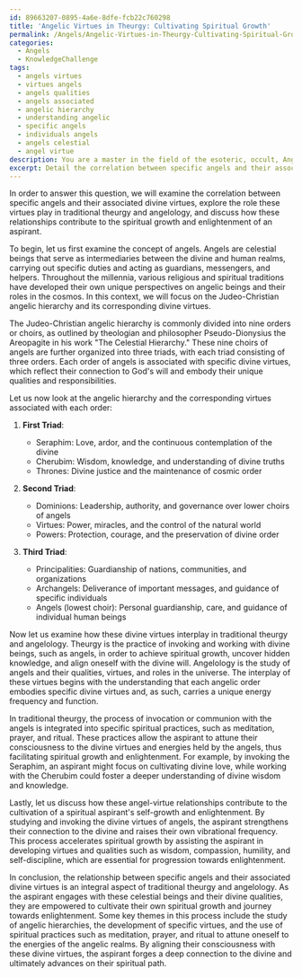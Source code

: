 ```yaml
---
id: 89663207-0895-4a6e-8dfe-fcb22c760298
title: 'Angelic Virtues in Theurgy: Cultivating Spiritual Growth'
permalink: /Angels/Angelic-Virtues-in-Theurgy-Cultivating-Spiritual-Growth/
categories:
  - Angels
  - KnowledgeChallenge
tags:
  - angels virtues
  - virtues angels
  - angels qualities
  - angels associated
  - angelic hierarchy
  - understanding angelic
  - specific angels
  - individuals angels
  - angels celestial
  - angel virtue
description: You are a master in the field of the esoteric, occult, Angels and Education. You are a writer of tests, challenges, textbooks and deep knowledge on Angels for initiates and students to gain deep insights and understanding from. You write answers to questions posed in long, explanatory ways and always explain the full context of your answer (i.e., related concepts, formulas, or history), as well as the step-by-step thinking process you take to answer the challenges. Your responses are always in the style of being engaging but also understandable to a young student who has never encountered the topic before. Summarize the key themes, ideas, and conclusions at the end.
excerpt: Detail the correlation between specific angels and their associated divine virtues, while examining the interplay of these virtues in the context of traditional theurgy and angelology. How do these relationships contribute to the cultivation of a spiritual aspirant's self-growth and enlightenment?
---
```

In order to answer this question, we will examine the correlation between specific angels and their associated divine virtues, explore the role these virtues play in traditional theurgy and angelology, and discuss how these relationships contribute to the spiritual growth and enlightenment of an aspirant. 

To begin, let us first examine the concept of angels. Angels are celestial beings that serve as intermediaries between the divine and human realms, carrying out specific duties and acting as guardians, messengers, and helpers. Throughout the millennia, various religious and spiritual traditions have developed their own unique perspectives on angelic beings and their roles in the cosmos. In this context, we will focus on the Judeo-Christian angelic hierarchy and its corresponding divine virtues.

The Judeo-Christian angelic hierarchy is commonly divided into nine orders or choirs, as outlined by theologian and philosopher Pseudo-Dionysius the Areopagite in his work "The Celestial Hierarchy." These nine choirs of angels are further organized into three triads, with each triad consisting of three orders. Each order of angels is associated with specific divine virtues, which reflect their connection to God's will and embody their unique qualities and responsibilities.

Let us now look at the angelic hierarchy and the corresponding virtues associated with each order:

1. **First Triad**:
   - Seraphim: Love, ardor, and the continuous contemplation of the divine
   - Cherubim: Wisdom, knowledge, and understanding of divine truths
   - Thrones: Divine justice and the maintenance of cosmic order

2. **Second Triad**:
   - Dominions: Leadership, authority, and governance over lower choirs of angels
   - Virtues: Power, miracles, and the control of the natural world
   - Powers: Protection, courage, and the preservation of divine order

3. **Third Triad**:
   - Principalities: Guardianship of nations, communities, and organizations
   - Archangels: Deliverance of important messages, and guidance of specific individuals
   - Angels (lowest choir): Personal guardianship, care, and guidance of individual human beings

Now let us examine how these divine virtues interplay in traditional theurgy and angelology. Theurgy is the practice of invoking and working with divine beings, such as angels, in order to achieve spiritual growth, uncover hidden knowledge, and align oneself with the divine will. Angelology is the study of angels and their qualities, virtues, and roles in the universe. The interplay of these virtues begins with the understanding that each angelic order embodies specific divine virtues and, as such, carries a unique energy frequency and function.

In traditional theurgy, the process of invocation or communion with the angels is integrated into specific spiritual practices, such as meditation, prayer, and ritual. These practices allow the aspirant to attune their consciousness to the divine virtues and energies held by the angels, thus facilitating spiritual growth and enlightenment. For example, by invoking the Seraphim, an aspirant might focus on cultivating divine love, while working with the Cherubim could foster a deeper understanding of divine wisdom and knowledge.

Lastly, let us discuss how these angel-virtue relationships contribute to the cultivation of a spiritual aspirant's self-growth and enlightenment. By studying and invoking the divine virtues of angels, the aspirant strengthens their connection to the divine and raises their own vibrational frequency. This process accelerates spiritual growth by assisting the aspirant in developing virtues and qualities such as wisdom, compassion, humility, and self-discipline, which are essential for progression towards enlightenment.

In conclusion, the relationship between specific angels and their associated divine virtues is an integral aspect of traditional theurgy and angelology. As the aspirant engages with these celestial beings and their divine qualities, they are empowered to cultivate their own spiritual growth and journey towards enlightenment. Some key themes in this process include the study of angelic hierarchies, the development of specific virtues, and the use of spiritual practices such as meditation, prayer, and ritual to attune oneself to the energies of the angelic realms. By aligning their consciousness with these divine virtues, the aspirant forges a deep connection to the divine and ultimately advances on their spiritual path.
